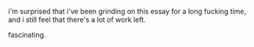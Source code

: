 i'm surprised that i've been grinding on this essay for a long fucking time, and i still feel that there's a lot of work left.

fascinating.